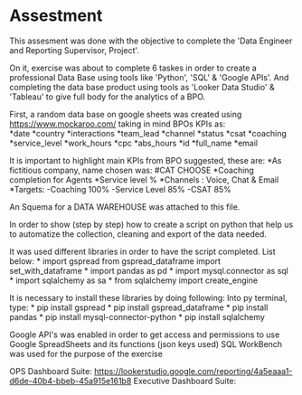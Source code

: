 # Assestment
This assesment was done with the objective to complete the 'Data Engineer and Reporting Supervisor, Project'. 

  
  On it, exercise was about to complete 6 taskes in order to create a professional Data Base using tools like 'Python',
'SQL' & 'Google APIs'. And completing the data base product using tools as 'Looker Data Studio' & 'Tableau' to give full body
for the analytics of a BPO.  
  
  First, a random data base on google sheets was created using https://www.mockaroo.com/ taking in mind BPOs KPIs as:  
      *date           *country
      *interactions   *team_lead
      *channel        *status
      *csat           *coaching
      *service_level  *work_hours
      *cpc            *abs_hours
      *id
      *full_name
      *email
  
  It is important to highlight main KPIs from BPO suggested, these are:
      *As fictitious company, name chosen was: #CAT CHOOSE
      *Coaching completion for Agents
      *Service level %
      *Channels : Voice, Chat & Email
      *Targets:
          -Coaching 100%
          -Service Level 85%
          -CSAT 85%
  
  An Squema for a DATA WAREHOUSE was attached to this file.

  In order to show (step by step) how to create a script on python
  that help us to automatize the collection, cleaning and export of the data needed.

  It was used different libraries in order to have the script completed. List below:
      * import gspread
          from gspread_dataframe import set_with_dataframe
      * import pandas as pd
      * import mysql.connector as sql
      * import sqlalchemy as sa
      * from sqlalchemy import create_engine

  It is necessary to install these libraries by doing following:
      Into py terminal, type:
          * pip install gspread
          * pip install gspread_dataframe
          * pip install pandas
          * pip install mysql-connector-python
          * pip install sqlalchemy

  Google API's was enabled in order to get access and permissions to use Google SpreadSheets and its functions (json keys used)
  SQL WorkBench was used for the purpose of the exercise

  OPS Dashboard Suite: https://lookerstudio.google.com/reporting/4a5eaaa1-d6de-40b4-bbeb-45a915e161b8
  Executive Dashboard Suite: 

